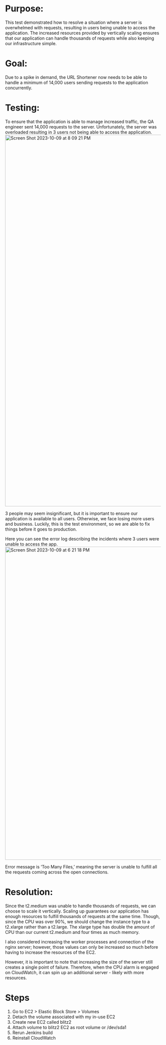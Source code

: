 # Purpose:

This test demonstrated how to resolve a situation where a server is overwhelmed with requests, resulting in users being unable to access the application. The increased resources provided by vertically scaling ensures that our application can handle thousands of requests while also keeping our infrastructure simple. 

# Goal:

Due to a spike in demand, the URL Shortener now needs to be able to handle a minimum of 14,000 users sending requests to the application concurrently.

 # Testing:

To ensure that the application is able to manage increased traffic, the QA engineer sent 14,000 requests to the server. Unfortunately, the server was overloaded resulting in 3 users not being able to access the application. 
<img width="1199" alt="Screen Shot 2023-10-09 at 8 09 21 PM" src="https://github.com/nalDaniels/Blitz2/assets/135375665/5b78449d-004e-4727-b41b-93bed3ae494d">


3 people may seem insignificant, but it is important to ensure our application is available to all users. Otherwise, we face losing more users and business. Luckily, this is the test environment, so we are able to fix things before it goes to production. 

Here you can see the error log describing the incidents where 3 users were unable to access the app. 
<img width="1010" alt="Screen Shot 2023-10-09 at 6 21 18 PM" src="https://github.com/nalDaniels/Blitz2/assets/135375665/4349d463-54ec-4614-8119-c18c427d2bc9">

Error message is ‘Too Many Files,’ meaning the server is unable to fulfill all the requests coming across the open connections. 

# Resolution:

Since the t2.medium was unable to handle thousands of requests, we can choose to scale it vertically. Scaling up guarantees our application has enough resources to fulfill thousands of requests at the same time. Though, since the CPU was over 90%, we should change the instance type to a t2.xlarge rather than a t2.large. The xlarge type has double the amount of CPU than our current t2.medium and four times as much memory. 

I also considered increasing the worker processes and connection of the nginx server; however, those values can only be increased so much before having to increase the resources of the EC2. 

However, it is important to note that increasing the size of the server still creates a single point of failure. Therefore, when the CPU alarm is engaged on CloudWatch, it can spin up an additional server - likely with more resources.

# Steps

1. Go to EC2 > Elastic Block Store > Volumes
2. Detach the volume associated with my in-use EC2
3. Create new EC2 called blitz2
4. Attach volume to blitz2 EC2 as root volume or /dev/sda1
5. Rerun Jenkins build
6. Reinstall CloudWatch


